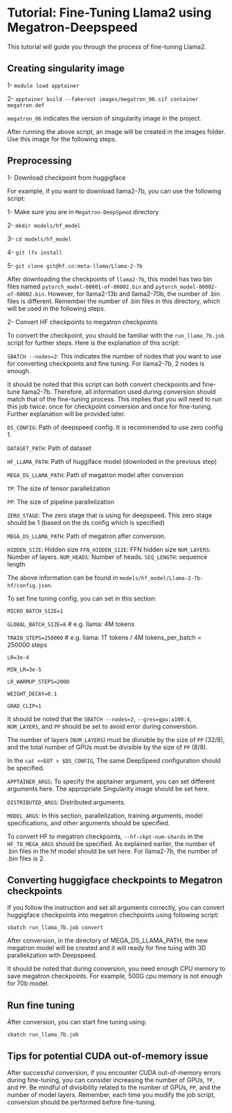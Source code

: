# Tutorial: Fine-Tuning Llama2 using Megatron-Deepspeed

This tutorial will guide you through the process of fine-tuning Llama2.

## Creating singularity image

1- ```module load apptainer```

2- ```apptainer build --fakeroot images/megatron_06.sif container megatron.def```

```megatron_06``` indicates the version of singularity image in the project.

After running the above script, an image will be created in the images folder. Use this image for the following steps.

## Preprocessing

1- Download checkpoint from huggigface

For example, if you want to download llama2-7b, you can use the following script:

1- Make sure you are in ```Megatron-DeepSpeed``` directory

2- ```mkdir models/hf_model```

3- ```cd models/hf_model```

4- ```git lfs install```

5- ```git clone git@hf.co:meta-llama/Llama-2-7b```

After downloading the checkpoints of ```llama2-7b```, this model has two bin files named ```pytorch_model-00001-of-00002.bin``` and ```pytorch_model-00002-of-00002.bin```. However, for llama2-13b and llama2-70b, the number of .bin files is different. Remember the number of .bin files in this directory, which will be used in the following steps.


2- Convert HF checkpoints to megatron checkpoints

To convert the checkpoint, you should be familiar with the ```run_llama_7b.job``` script for further steps. Here is the explanation of this script:

```SBATCH --nodes=2```: This indicates the number of nodes that you want to use for converting checkpoints and fine tuning. For llama2-7b, 2 nodes is enough. 

It should be noted that this script can both convert checkpoints and fine-tune llama2-7b. Therefore, all information used during conversion should match that of the fine-tuning process. This implies that you will need to run this job twice: once for checkpoint conversion and once for fine-tuning. Further explanation will be provided later.

```DS_CONFIG```: Path of deepspeed config. It is recommended to use zero config 1.

```DATASET_PATH```: Path of dataset

```HF_LLAMA_PATH```: Path of huggiface model (downloded in the previous step)

```MEGA_DS_LLAMA_PATH```: Path of megatron model after conversion

```TP```: The size of tensor parallelization

```PP```: The size of pipeline parallelization

```ZERO_STAGE```: The zero stage that is using for deepspeed. This zero stage should be 1 (based on the ds config which is specified)

```MEGA_DS_LLAMA_PATH```: Path of megatron after conversion.

```HIDDEN_SIZE```: Hidden size
```FFN_HIDDEN_SIZE```: FFN hidden size
```NUM_LAYERS```: Number of layers. 
```NUM_HEADS```: Number of heads. 
```SEQ_LENGTH```: sequence length

The above information can be found in ```models/hf_model/Llama-2-7b-hf/config.json```.

To set fine tuning config, you can set in this section:

```MICRO_BATCH_SIZE=1```

```GLOBAL_BATCH_SIZE=8``` # e.g. llama: 4M tokens

```TRAIN_STEPS=250000``` # e.g. llama: 1T tokens / 4M tokens_per_batch = 250000 steps

```LR=3e-4```

```MIN_LR=3e-5```

```LR_WARMUP_STEPS=2000```

```WEIGHT_DECAY=0.1```

```GRAD_CLIP=1```

It should be noted that the ```SBATCH --nodes=2```, ```--gres=gpu:a100:4```, ```NUM_LAYERS```, and ```PP``` should be set to avoid error during converstion.

The number of layers (```NUM_LAYERS```) must be divisible by the size of ```PP``` (32/8), and the total number of GPUs must be divisible by the size of ```PP``` (8/8).

In the ```cat <<EOT > $DS_CONFIG```, The same DeepSpeed configuration should be specified.

```APPTAINER_ARGS```: To specify the apptainer argument, you can set different arguments here. The appropriate Singularity image should be set here.

```DISTRIBUTED_ARGS```: Distributed arguments.

```MODEL_ARGS```: In this section, parallelization, training arguments, model specifications, and other arguments should be specified.

To convert HF to megatron checkpoints, ```--hf-ckpt-num-shards``` in the ```HF_TO_MEGA_ARGS``` should be specified. As explained earlier, the number of .bin files in the hf model should be set here. For llama2-7b, the number of .bin files is 2.


## Converting huggigface checkpoints to Megatron checkpoints

If you follow the instruction and set all arguments correctly, you can convert huggigface checkpoints into megatron chechpoints using following script:

```sbatch run_llama_7b.job convert```

After conversion, in the directory of MEGA_DS_LLAMA_PATH, the new megatron model will be created and it will ready for fine tuing with 3D parallelization with Deepspeed.

It should be noted that during conversion, you need enough CPU memory to save megatron checkpoints. For example, 500G cpu memory is not enough for 70b model.

## Run fine tuning

After conversion, you can start fine tuning using:

```sbatch run_llama_7b.job```

## Tips for potential CUDA out-of-memory issue

After successful conversion, if you encounter CUDA out-of-memory errors during fine-tuning, you can consider increasing the number of GPUs, ```TP```, and ```PP```. Be mindful of divisibility related to the number of GPUs, ```PP```, and the number of model layers. Remember, each time you modify the job script, conversion should be performed before fine-tuning.













